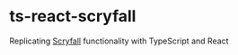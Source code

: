 # ts-react-scryfall
Replicating [Scryfall](https://scryfall.com/) functionality with TypeScript and React
